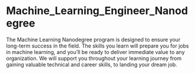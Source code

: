 # Machine_Learning_Engineer_Nanodegree
 The Machine Learning Nanodegree program is designed to ensure your 
 long-term success in the field. 
 The skills you learn will prepare you for jobs in machine learning, and you’ll be ready 
 to deliver immediate value 
 to any organization. We will support you throughout your learning journey from gaining valuable technical 
 and career skills, to landing your dream job.
